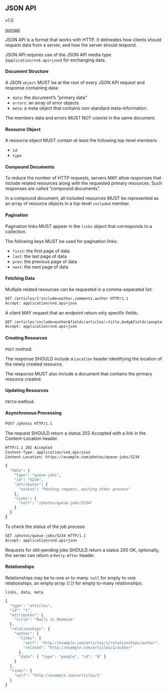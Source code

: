 JSON API
-
v1.0

[jsonapi](http://jsonapi.org/)

JSON API is a format that works with HTTP.
It delineates how clients should request data from a server, and how the server should respond.

JSON API requires use of the JSON API media type (`application/vnd.api+json`) for exchanging data.

#### Document Structure

A JSON `object` MUST be at the root of every JSON API request and response containing data:

* `data`: the document’s "primary data"
* `errors`: an array of error objects
* `meta`: a meta object that contains non-standard meta-information.

The members data and errors MUST NOT coexist in the same document.

#### Resource Object

A resource object MUST contain at least the following top-level members:

* `id`
* `type`

#### Compound Documents

To reduce the number of HTTP requests, servers MAY allow responses that include related resources
along with the requested primary resources. Such responses are called “compound documents”.

In a compound document, all included resources MUST be represented as an array of resource objects
in a top-level `included` member.

#### Pagination

Pagination links MUST appear in the `links` object that corresponds to a collection. 

The following keys MUST be used for pagination links:

* `first`: the first page of data
* `last`: the last page of data
* `prev`: the previous page of data
* `next`: the next page of data

#### Fetching Data

Multiple related resources can be requested in a comma-separated list:

````sh
GET /articles/1?include=author,comments.author HTTP/1.1
Accept: application/vnd.api+json
````

A client MAY request that an endpoint return only specific fields:

````sh
GET /articles?include=author&fields[articles]=title,body&fields[people]=name HTTP/1.1
Accept: application/vnd.api+json
````

#### Creating Resources

`POST` method.

The response SHOULD include a `Location` header identifying the location of the newly created resource.

The response MUST also include a document that contains the primary resource created.

#### Updating Resources

`PATCH` method.

#### Asynchronous Processing

````sh
POST /photos HTTP/1.1
````

The request SHOULD return a status 202 Accepted with a link in the Content-Location header.

````sh
HTTP/1.1 202 Accepted
Content-Type: application/vnd.api+json
Content-Location: https://example.com/photos/queue-jobs/5234

{
  "data": {
    "type": "queue-jobs",
    "id": "5234",
    "attributes": {
      "status": "Pending request, waiting other process"
    },
    "links": {
      "self": "/photos/queue-jobs/5234"
    }
  }
}
````

To check the status of the job process:

````sh
GET /photos/queue-jobs/5234 HTTP/1.1
Accept: application/vnd.api+json
````

Requests for still-pending jobs SHOULD return a status 200 OK,
optionally, the server can return a `Retry-After` header.

#### Relationships

Relationships may be to-one or to-many.
`null` for empty to-one relationships.
an empty array (`[]`) for empty to-many relationships.

`links, data, meta`

````js
{
  "type": "articles",
  "id": "1",
  "attributes": {
    "title": "Rails is Omakase"
  },
  "relationships": {
    "author": {
      "links": {
        "self": "http://example.com/articles/1/relationships/author",
        "related": "http://example.com/articles/1/author"
      },
      "data": { "type": "people", "id": "9" }
    }
  },
  "links": {
    "self": "http://example.com/articles/1"
  }
}
````
